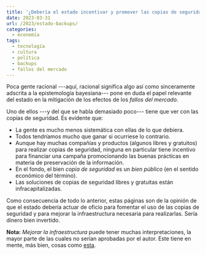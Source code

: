 ```yaml
---
title: '¿Debería el estado incentivar y promover las copias de seguridad?'
date: 2023-03-31
url: /2023/estado-backups/
categories:
  - economía
tags:
  - tecnología
  - cultura
  - política
  - backups
  - fallos del mercado
---
```


Poca gente racional ---aquí, racional significa algo así como sinceramente adscrita a la epistemología bayesiana--- pone en duda el papel relevante del estado en la mitigación de los efectos de los _fallos del mercado_.

Uno de ellos ---y del que se habla demasiado poco--- tiene que ver con las copias de seguridad. Es evidente que:

* La gente es mucho menos sistemática con ellas de lo que debiera.
* Todos tendríamos mucho que ganar si ocurriese lo contrario.
* Aunque hay muchas compañías y productos (algunos libres y gratuitos) para realizar copias de seguridad, ninguna en particular tiene incentivo para financiar una campaña promocionando las buenas prácticas en materia de preservación de la información.
* En el fondo, el bien _copia de seguridad_ es un _bien público_ (en el sentido económico del término).
* Las soluciones de copias de seguridad libres y gratuitas están infracapitalizadas.

Como consecuencia de todo lo anterior, estas páginas son de la opinión de que el estado debería actuar de oficio para fomentar el uso de las copias de seguridad y para mejorar la infraestructura necesaria para realizarlas. Sería dinero bien invertido.

**Nota:** _Mejorar la infraestructura_ puede tener muchas interpretaciones, la mayor parte de las cuales no serían aprobadas por el autor. Este tiene en mente, más bien, cosas como [esta](https://relays.syncthing.net/).